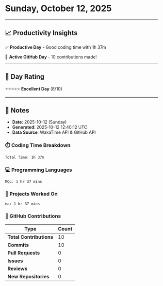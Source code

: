 # Sunday, October 12, 2025

---

## 📈 Productivity Insights

✅ **Productive Day** - Good coding time with 1h 37m

🚀 **Active GitHub Day** - 10 contributions made!

---

## 🎯 Day Rating

⭐⭐⭐⭐⭐ **Excellent Day** (8/10)

---

## 📝 Notes

- **Date**: 2025-10-12 (Sunday)
- **Generated**: 2025-10-12 12:40:12 UTC
- **Data Source**: WakaTime API & GitHub API


### ⏱️ Coding Time Breakdown

```
Total Time: 1h 37m
```

### 💻 Programming Languages

```
MQL: 1 hr 37 mins
```

### 📂 Projects Worked On

```
ea: 1 hr 37 mins

```


### 🐙 GitHub Contributions

| Type | Count |
|------|-------|
| **Total Contributions** | 10 |
| **Commits** | 10 |
| **Pull Requests** | 0 |
| **Issues** | 0 |
| **Reviews** | 0 |
| **New Repositories** | 0 |

